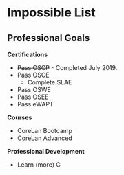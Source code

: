 # Impossible List

## Professional Goals

**Certifications**

+ ~~Pass OSCP~~ - Completed July 2019.
+ Pass OSCE
  * Complete SLAE
+ Pass OSWE
+ Pass OSEE
+ Pass eWAPT

**Courses**

+ CoreLan Bootcamp
+ CoreLan Advanced

**Professional Development**

+ Learn (more) C
